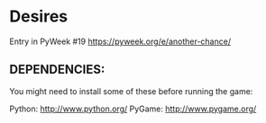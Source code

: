 Desires
=======

Entry in PyWeek #19  <https://pyweek.org/e/another-chance/>

DEPENDENCIES:
------------
You might need to install some of these before running the game:

  Python:     http://www.python.org/
  PyGame:     http://www.pygame.org/



